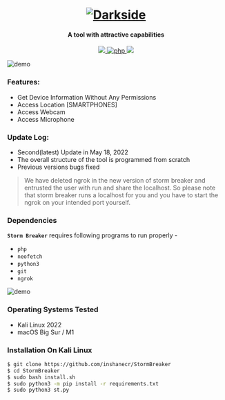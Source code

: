 <h1 align="center">
  <br>
  <a href="https://github.com/ultrasecurity/Storm-Breaker"><img src="http://dl.sabzlearn.ir/demo/storm/1demo.png" alt="Darkside"></a>

</h1>

<h4 align="center">A tool with attractive capabilities</h4>

<p align="center">
  <a href="http://python.org">
    <img src="https://img.shields.io/badge/python-v3-blue">
  </a>
  <a href="https://php.net">
    <img src="https://img.shields.io/badge/php-7.4.4-green"
         alt="php">
  </a>

  <a href="https://www.microsoft.com/de-de/">
    <img src="https://img.shields.io/badge/platform-Linux-red">
  </a>
</p>

![demo](https://dl.sabzlearn.ir/demo/storm/cu-demo.png)

### Features:

- Get Device Information Without Any Permissions
- Access Location [SMARTPHONES]
- Access Webcam
- Access Microphone



### Update Log:
- Second(latest) Update in  May 18, 2022
- The overall structure of the tool is programmed from scratch
- Previous versions bugs fixed

> We have deleted ngrok in the new version of storm breaker and entrusted the user with run and share the localhost. So please note that storm breaker runs a localhost for you and you have to start the ngrok on your intended port yourself.


### Dependencies

**`Storm Breaker`** requires following programs to run properly - 
- `php`
- `neofetch`
- `python3`
- `git`
- `ngrok`

![demo](https://sabzlearn.ir)

### Operating Systems Tested

- Kali Linux 2022
- macOS Big Sur / M1 

### Installation On Kali Linux


```bash
$ git clone https://github.com/inshanecr/StormBreaker
$ cd StormBreaker
$ sudo bash install.sh
$ sudo python3 -m pip install -r requirements.txt
$ sudo python3 st.py
```



